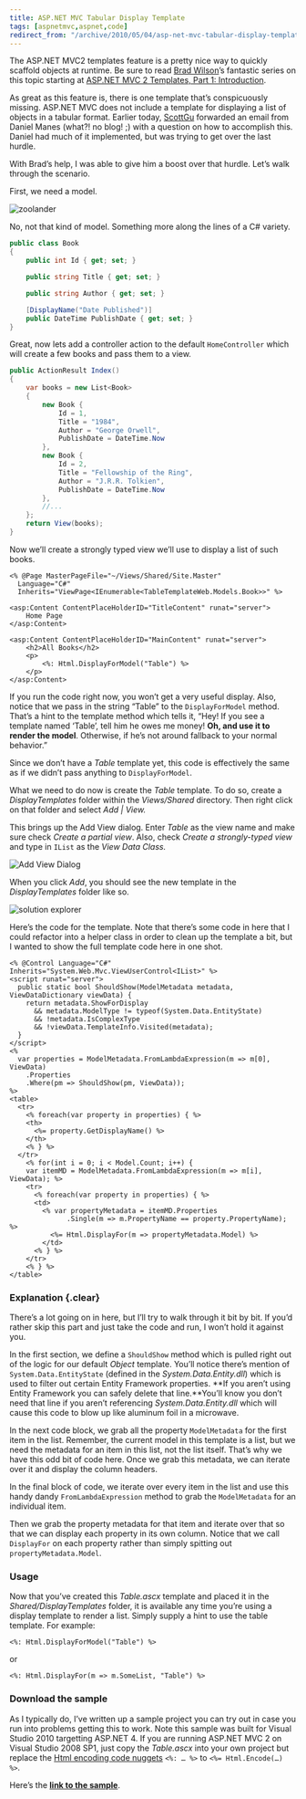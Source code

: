 ```yaml
---
title: ASP.NET MVC Tabular Display Template
tags: [aspnetmvc,aspnet,code]
redirect_from: "/archive/2010/05/04/asp-net-mvc-tabular-display-template.aspx/"
---
```


The ASP.NET MVC2 templates feature is a pretty nice way to quickly
scaffold objects at runtime. Be sure to read [Brad
Wilson](http://bradwilson.typepad.com/blog/ "Brad Wilson's blog")’s
fantastic series on this topic starting at [ASP.NET MVC 2 Templates,
Part 1:
Introduction](http://bradwilson.typepad.com/blog/2009/10/aspnet-mvc-2-templates-part-1-introduction.html "ASP.NET MVC 2 Templates").

As great as this feature is, there is one template that’s conspicuously
missing. ASP.NET MVC does not include a template for displaying a list
of objects in a tabular format. Earlier today,
[ScottGu](http://weblogs.asp.net/scottgu/ "ScottGu's Blog") forwarded an
email from Daniel Manes (what?! no blog! ;) with a question on how to
accomplish this. Daniel had much of it implemented, but was trying to
get over the last hurdle.

With Brad’s help, I was able to give him a boost over that hurdle. Let’s
walk through the scenario.

First, we need a model.

![zoolander](https://haacked.com/assets/images/haacked_com/WindowsLiveWriter/TabularDisplayTemplate_12625/zoolander_3.jpg "zoolander")

No, not that kind of model. Something more along the lines of a C#
variety.

```csharp
public class Book
{
    public int Id { get; set; }

    public string Title { get; set; }

    public string Author { get; set; }

    [DisplayName("Date Published")]
    public DateTime PublishDate { get; set; }
}
```

Great, now lets add a controller action to the default `HomeController`
which will create a few books and pass them to a view.

```csharp
public ActionResult Index()
{
    var books = new List<Book>
    {
        new Book { 
            Id = 1, 
            Title = "1984", 
            Author = "George Orwell", 
            PublishDate = DateTime.Now 
        },
        new Book { 
            Id = 2, 
            Title = "Fellowship of the Ring", 
            Author = "J.R.R. Tolkien", 
            PublishDate = DateTime.Now 
        },
        //...
    };
    return View(books);
}
```

Now we’ll create a strongly typed view we’ll use to display a list of
such books.

```aspx-cs
<% @Page MasterPageFile="~/Views/Shared/Site.Master"
  Language="C#"
  Inherits="ViewPage<IEnumerable<TableTemplateWeb.Models.Book>>" %>

<asp:Content ContentPlaceHolderID="TitleContent" runat="server">
    Home Page
</asp:Content>

<asp:Content ContentPlaceHolderID="MainContent" runat="server">
    <h2>All Books</h2>
    <p>
        <%: Html.DisplayForModel("Table") %>
    </p>
</asp:Content>
```

If you run the code right now, you won’t get a very useful display.
Also, notice that we pass in the string “Table” to the `DisplayForModel`
method. That’s a hint to the template method which tells it, “Hey! If
you see a template named ‘Table’, tell him he owes me money! **Oh, and
use it to render the model**. Otherwise, if he’s not around fallback to
your normal behavior.”

Since we don’t have a *Table* template yet, this code is effectively the
same as if we didn’t pass anything to `DisplayForModel`.

What we need to do now is create the *Table* template. To do so, create
a *DisplayTemplates* folder within the *Views/Shared* directory. Then
right click on that folder and select *Add | View.*

This brings up the Add View dialog. Enter *Table* as the view name and
make sure check *Create a partial view*. Also, check *Create a
strongly-typed view* and type in `IList` as the *View Data Class.*

![Add View
Dialog](https://haacked.com/assets/images/haacked_com/WindowsLiveWriter/TabularDisplayTemplate_12625/Add%20View_3.png "Add View Dialog")

When you click *Add*, you should see the new template in the
*DisplayTemplates* folder like so.

![solution
explorer](https://haacked.com/assets/images/haacked_com/WindowsLiveWriter/TabularDisplayTemplate_12625/solution-explorer_5.png "solution explorer")

Here’s the code for the template. Note that there’s some code in here
that I could refactor into a helper class in order to clean up the
template a bit, but I wanted to show the full template code here in one
shot.

```aspx-cs
<% @Control Language="C#" Inherits="System.Web.Mvc.ViewUserControl<IList>" %>
<script runat="server">
  public static bool ShouldShow(ModelMetadata metadata,       ViewDataDictionary viewData) {
    return metadata.ShowForDisplay
      && metadata.ModelType != typeof(System.Data.EntityState)
      && !metadata.IsComplexType
      && !viewData.TemplateInfo.Visited(metadata);
  }
</script>
<%
  var properties = ModelMetadata.FromLambdaExpression(m => m[0], ViewData)
    .Properties
    .Where(pm => ShouldShow(pm, ViewData));
%>
<table>
  <tr>
    <% foreach(var property in properties) { %>        
    <th>
      <%= property.GetDisplayName() %>
    </th>
    <% } %>
  </tr>
    <% for(int i = 0; i < Model.Count; i++) {
    var itemMD = ModelMetadata.FromLambdaExpression(m => m[i], ViewData); %>
    <tr>
      <% foreach(var property in properties) { %>
      <td>
        <% var propertyMetadata = itemMD.Properties
              .Single(m => m.PropertyName == property.PropertyName); %>  
          <%= Html.DisplayFor(m => propertyMetadata.Model) %>
        </td>
      <% } %>
    </tr>
    <% } %>
</table>
```

### Explanation {.clear}

There’s a lot going on in here, but I’ll try to walk through it bit by
bit. If you’d rather skip this part and just take the code and run, I
won’t hold it against you.

In the first section, we define a `ShouldShow` method which is pulled
right out of the logic for our default *Object* template. You’ll notice
there’s mention of `System.Data.EntityState` (defined in the
*System.Data.Entity.dll*) which is used to filter out certain Entity
Framework properties. **If you aren’t using Entity Framework you can
safely delete that line.**You’ll know you don’t need that line if you
aren’t referencing *System.Data.Entity.dll* which will cause this code
to blow up like aluminum foil in a microwave.

In the next code block, we grab all the property `ModelMetadata` for the
first item in the list. Remember, the current model in this template is
a list, but we need the metadata for an item in this list, not the list
itself. That’s why we have this odd bit of code here. Once we grab this
metadata, we can iterate over it and display the column headers.

In the final block of code, we iterate over every item in the list and
use this handy dandy `FromLambdaExpression` method to grab the
`ModelMetadata` for an individual item.

Then we grab the property metadata for that item and iterate over that
so that we can display each property in its own column. Notice that we
call `DisplayFor` on each property rather than simply spitting out
`propertyMetadata.Model`.

### Usage

Now that you’ve created this *Table.ascx* template and placed it in the
*Shared/DisplayTemplates* folder, it is available any time you’re using
a display template to render a list. Simply supply a hint to use the
table template. For example:

`<%: Html.DisplayForModel("Table") %>`

or

`<%: Html.DisplayFor(m => m.SomeList, "Table") %>`

### Download the sample

As I typically do, I’ve written up a sample project you can try out in
case you run into problems getting this to work. Note this sample was
built for Visual Studio 2010 targetting ASP.NET 4. If you are running
ASP.NET MVC 2 on Visual Studio 2008 SP1, just copy the *Table.ascx* into
your own project but replace the [Html encoding code
nuggets](https://haacked.com/archive/2009/09/25/html-encoding-code-nuggets.aspx "Html Encoding Code Blocks with ASP.NET 4") `<%: … %>`
to `<%= Html.Encode(…) %>`.

Here’s the [**link to the
sample**](http://code.haacked.com/mvc-2/TableTemplateDemo.zip "Download TableTemplateDemo").

